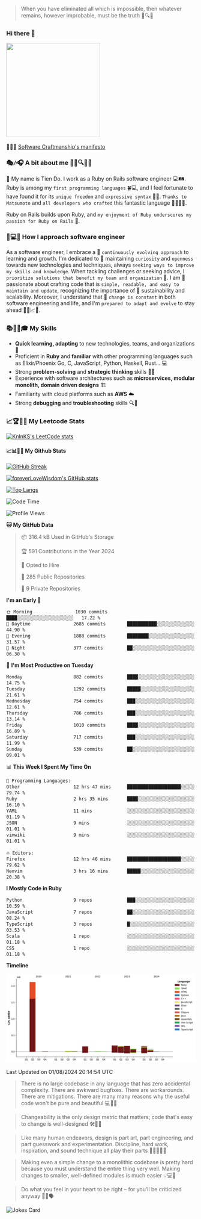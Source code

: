 > When you have eliminated all which is impossible, then whatever remains, however improbable, must be the truth 🤔🔍💡
### Hi there 👋

<!--
**foreverLoveWisdom/foreverLoveWisdom** is a ✨ _special_ ✨ repository because its `README.md` (this file) appears on your GitHub profile.

Here are some ideas to get you started:

- 🔭 I’m currently working on ...
- 🌱 I’m currently learning ...
- 👯 I’m looking to collaborate on ...
- 🤔 I’m looking for help with ...
- 💬 Ask me about ...
- 📫 How to reach me: ...
- 😄 Pronouns: ...
- ⚡ Fun fact: ...
-->

<img src="https://codecondo.com/wp-content/uploads/2017/09/railslogo.png" width="250" height="250">

 📜🔨🌟 [Software Craftmanship's manifesto](http://manifesto.softwarecraftsmanship.org/)

### 🎭🎶🎧 A bit about me 🕵️‍♀️🔍🕵️‍♂️
👋 My name is Tien Do. I work as a Ruby on Rails software engineer 💻🛤️. Ruby is among my `first programming languages` 🍀💻, and I feel fortunate to have found it for its `unique freedom` and `expressive syntax` 🤗💬. `Thanks to Matsumoto` and `all developers who crafted` this fantastic language 🙏👨‍💻🌟.

Ruby on Rails builds upon Ruby, and `my enjoyment of Ruby underscores my passion for Ruby on Rails` 🤩.

### 🤔💻🔨 How I approach software engineer
As a software engineer, I embrace a 🔄 `continuously evolving approach` to learning and growth. I'm dedicated to 🤔 maintaining `curiosity` and `openness` towards new technologies and techniques, always `seeking ways to improve my skills and knowledge`. When tackling challenges or seeking advice, I `prioritize solutions that benefit my team and organization` 👥. I am 🎉 passionate about crafting code that is `simple, readable, and easy to maintain and update`, recognizing the importance of 🌱 sustainability and scalability. Moreover, I understand that 🌊 `change is constant` in both software engineering and life, and I'm `prepared to adapt and evolve` to stay ahead 🏃‍♂️📈🔄.

### 📚🧑‍💻🎓 My Skills
- **Quick learning, adapting** to new technologies, teams, and organizations 🚀
- Proficient in **Ruby** and **familiar** with other programming languages such as Elixir/Phoenix Go, C, JavaScript, Python, Haskell, Rust... 💻
- Strong **problem-solving** and **strategic thinking** skills 🤔💡
- Experience with software architectures such as **microservices, modular monolith, domain driven designs** 🏗️
- Familiarity with cloud platforms such as **AWS** ☁️ 
- Strong **debugging** and **troubleshooting** skills 🔍🐞


### 📈🏆🧑‍💻 My Leetcode Stats
[![KnlnKS's LeetCode stats](https://leetcode-stats-six.vercel.app/?username=foreverLoveWisdom&theme=dark)](https://github.com/KnlnKS/leetcode-stats)

#### 📈📊👨‍💻  My Github Stats

[![GitHub Streak](https://github-readme-streak-stats.herokuapp.com/?user=foreverLoveWisdom&theme=dracula)](https://git.io/streak-stats)
&nbsp;
&nbsp;

[![foreverLoveWisdom's GitHub stats](https://github-readme-stats.vercel.app/api?username=foreverLoveWisdom&show_icons=true&theme=react&count_private=true)](https://github.com/anuraghazra/github-readme-stats)

[![Top Langs](https://github-readme-stats.vercel.app/api/top-langs/?username=foreverLoveWisdom&show_icons=true&theme=vue-dark)](https://github.com/anuraghazra/github-readme-stats)

<!--START_SECTION:waka-->
![Code Time](http://img.shields.io/badge/Code%20Time-3%2C040%20hrs%2024%20mins-blue)

![Profile Views](http://img.shields.io/badge/Profile%20Views-0-blue)

**🐱 My GitHub Data** 

> 📦 316.4 kB Used in GitHub's Storage 
 > 
> 🏆 591 Contributions in the Year 2024
 > 
> 💼 Opted to Hire
 > 
> 📜 285 Public Repositories 
 > 
> 🔑 9 Private Repositories 
 > 
**I'm an Early 🐤** 

```text
🌞 Morning                1030 commits        ████░░░░░░░░░░░░░░░░░░░░░   17.22 % 
🌆 Daytime                2685 commits        ███████████░░░░░░░░░░░░░░   44.90 % 
🌃 Evening                1888 commits        ████████░░░░░░░░░░░░░░░░░   31.57 % 
🌙 Night                  377 commits         ██░░░░░░░░░░░░░░░░░░░░░░░   06.30 % 
```
📅 **I'm Most Productive on Tuesday** 

```text
Monday                   882 commits         ████░░░░░░░░░░░░░░░░░░░░░   14.75 % 
Tuesday                  1292 commits        █████░░░░░░░░░░░░░░░░░░░░   21.61 % 
Wednesday                754 commits         ███░░░░░░░░░░░░░░░░░░░░░░   12.61 % 
Thursday                 786 commits         ███░░░░░░░░░░░░░░░░░░░░░░   13.14 % 
Friday                   1010 commits        ████░░░░░░░░░░░░░░░░░░░░░   16.89 % 
Saturday                 717 commits         ███░░░░░░░░░░░░░░░░░░░░░░   11.99 % 
Sunday                   539 commits         ██░░░░░░░░░░░░░░░░░░░░░░░   09.01 % 
```


📊 **This Week I Spent My Time On** 

```text
💬 Programming Languages: 
Other                    12 hrs 47 mins      ████████████████████░░░░░   79.74 % 
Ruby                     2 hrs 35 mins       ████░░░░░░░░░░░░░░░░░░░░░   16.10 % 
YAML                     11 mins             ░░░░░░░░░░░░░░░░░░░░░░░░░   01.19 % 
JSON                     9 mins              ░░░░░░░░░░░░░░░░░░░░░░░░░   01.01 % 
vimwiki                  9 mins              ░░░░░░░░░░░░░░░░░░░░░░░░░   01.01 % 

🔥 Editors: 
Firefox                  12 hrs 46 mins      ████████████████████░░░░░   79.62 % 
Neovim                   3 hrs 16 mins       █████░░░░░░░░░░░░░░░░░░░░   20.38 % 
```

**I Mostly Code in Ruby** 

```text
Python                   9 repos             ███░░░░░░░░░░░░░░░░░░░░░░   10.59 % 
JavaScript               7 repos             ██░░░░░░░░░░░░░░░░░░░░░░░   08.24 % 
TypeScript               3 repos             █░░░░░░░░░░░░░░░░░░░░░░░░   03.53 % 
Scala                    1 repo              ░░░░░░░░░░░░░░░░░░░░░░░░░   01.18 % 
CSS                      1 repo              ░░░░░░░░░░░░░░░░░░░░░░░░░   01.18 % 
```



**Timeline**

![Lines of Code chart](https://raw.githubusercontent.com/foreverLoveWisdom/foreverLoveWisdom/main/assets/bar_graph.png)


 Last Updated on 01/08/2024 20:14:54 UTC
<!--END_SECTION:waka-->


> There is no large codebase in any language that has zero accidental complexity. There are awkward bugfixes. There are workarounds. There are mitigations.
> There are many many reasons why the useful code won't be pure and beautiful 💻🐞🤔

> Changeability is the only design metric that matters; code that's easy to change is well-designed 🛠️🔄🎨

> Like many human endeavors, design is part art, part engineering, and part guesswork and experimentation. Discipline, hard work, inspiration, and sound technique all play their parts 🎨🧑‍💻🔬🧪

> Mak­ing even a sim­ple change to a mono­lith­ic code­base is pret­ty hard because you must under­stand the entire thing very well. Mak­ing changes to small­er, well-defined mod­ules is much easier 💡💻🤔
 
 > Do what you feel in your heart to be right – for you’ll be criticized anyway 💖🙏🗣️ 
 
![Jokes Card](https://readme-jokes.vercel.app/api)
